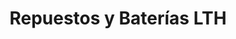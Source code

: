 ---
title: "Repuestos y Baterías LTH"
url: /quetzaltenango/repuestos-y-baterias-lth/
shop: piezas de automóviles
---